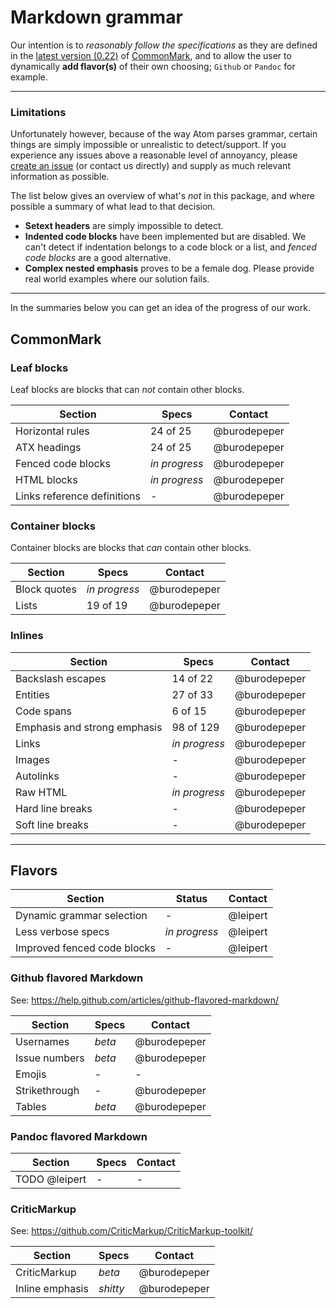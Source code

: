 # Markdown grammar

Our intention is to _reasonably follow the specifications_ as they are defined in the [latest version (0.22)](http://spec.commonmark.org/0.22/) of [CommonMark](http://www.commonmark.org/), and to allow the user to dynamically **add flavor(s)** of their own choosing; `Github` or `Pandoc` for example.

---

### Limitations

Unfortunately however, because of the way Atom parses grammar, certain things are simply impossible or unrealistic to detect/support. If you experience any issues above a reasonable level of annoyancy, please [create an issue](issues/new/) (or contact us directly) and supply as much relevant information as possible.

The list below gives an overview of what's _not_ in this package, and where possible a summary of what lead to that decision.

- __Setext headers__ are simply impossible to detect.
- __Indented code blocks__ have been implemented but are disabled. We can't detect if indentation belongs to a code block or a list, and _fenced code blocks_ are a good alternative.
- __Complex nested emphasis__ proves to be a female dog. Please provide real world examples where our solution fails.

---

In the summaries below you can get an idea of the progress of our work.

## CommonMark

### Leaf blocks

Leaf blocks are blocks that can _not_ contain other blocks.

| Section | Specs | Contact |
| ------- | ----- | ------- |
| Horizontal rules | 24 of 25 | @burodepeper |
| ATX headings | 24 of 25 | @burodepeper |
| Fenced code blocks | _in progress_ | @burodepeper |
| HTML blocks | _in progress_ | @burodepeper |
| Links reference definitions | - | @burodepeper |

### Container blocks

Container blocks are blocks that _can_ contain other blocks.

| Section | Specs | Contact |
| ------- | ----- | ------- |
| Block quotes | _in progress_ | @burodepeper |
| Lists | 19 of 19 | @burodepeper |

### Inlines

| Section | Specs | Contact |
| ------- | ----- | ------- |
| Backslash escapes | 14 of 22 | @burodepeper |
| Entities | 27 of 33 | @burodepeper |
| Code spans | 6 of 15 | @burodepeper |
| Emphasis and strong emphasis | 98 of 129 | @burodepeper |
| Links | _in progress_ | @burodepeper |
| Images | - | @burodepeper |
| Autolinks | - | @burodepeper |
| Raw HTML | _in progress_ | @burodepeper |
| Hard line breaks | - | @burodepeper |
| Soft line breaks | - | @burodepeper |

---

## Flavors

| Section | Status | Contact |
| ------- | ----- | ------- |
| Dynamic grammar selection | - | @leipert |
| Less verbose specs | _in progress_ | @leipert |
| Improved fenced code blocks | - | @leipert |

### Github flavored Markdown

See: https://help.github.com/articles/github-flavored-markdown/

| Section | Specs | Contact |
| ------- | ----- | ------- |
| Usernames | _beta_ | @burodepeper |
| Issue numbers | _beta_ | @burodepeper |
| Emojis | - | - |
| Strikethrough | - | @burodepeper |
| Tables | _beta_ | @burodepeper |

### Pandoc flavored Markdown

| Section | Specs | Contact |
| ------- | ----- | ------- |
| TODO @leipert | - | - |

### CriticMarkup

See: https://github.com/CriticMarkup/CriticMarkup-toolkit/

| Section | Specs | Contact |
| ------- | ----- | ------- |
| CriticMarkup | _beta_ | @burodepeper |
| Inline emphasis | _shitty_ | @burodepeper |
